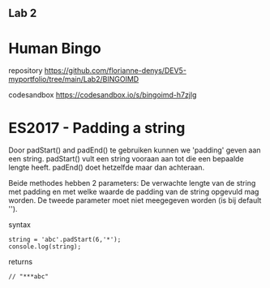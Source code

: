 ## Lab 2

# Human Bingo

repository https://github.com/florianne-denys/DEV5-myportfolio/tree/main/Lab2/BINGOIMD

codesandbox https://codesandbox.io/s/bingoimd-h7zjlg

# ES2017 - Padding a string

Door padStart() and padEnd() te gebruiken kunnen we 'padding' geven aan een string. 
padStart() vult een string vooraan aan tot die een bepaalde lengte heeft. padEnd() doet hetzelfde maar dan achteraan.

Beide methodes hebben 2 parameters: De verwachte lengte van de string met padding en met welke waarde de padding van de string opgevuld mag worden. 
De tweede parameter moet niet meegegeven worden (is bij default '').

syntax
```
string = 'abc'.padStart(6,'*');
console.log(string);
```
returns
```
// "***abc"
```
